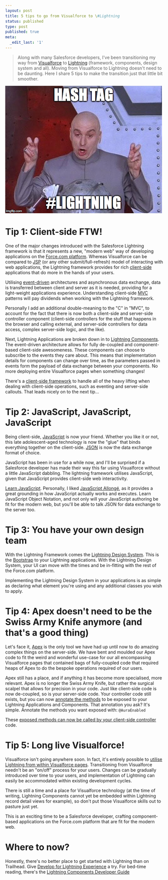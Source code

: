 ```yaml
---
layout: post
title: 5 tips to go from Visualforce to \#Lightning
status: published
type: post
published: true
meta:
  _edit_last: '1'
---
```


> Along with many Salesforce developers, I've been transitioning my way from [Visualforce](https://developer.salesforce.com/page/An_Introduction_to_Visualforce) to [Lightning](https://developer.salesforce.com/lightning) (framework, components, design system and all). Moving from Visualforce to Lightning doesn't need to be daunting. Here I share 5 tips to make the transition just that little bit smoother.

![Dr. Evil introduces this blog post: #Lightning](/images/hash_tag_lightning.jpg "Dr. Evil introduces this blog post: #Lightning")

# Tip 1: Client-side FTW!

One of the major changes introduced with the Salesforce Lightning framework is that it represents a new, "modern web" way of developing applications on the [Force.com platform](https://developer.salesforce.com/platform/force.com). Whereas Visualforce can be compared to [JSP](https://en.wikipedia.org/wiki/JavaServer_Pages) (or any other submit/full-refresh) model of interacting with web applications, the Lightning framework provides for rich [client-side](https://en.wikipedia.org/wiki/Client-side) applications that do more in the hands of your users.

Utilising [event-driven](https://en.wikipedia.org/wiki/Event-driven_architecture) architectures and asynchronous data exchange, data is transferred between client and server as it is needed, providing for a light-weight applications experience. Understanding client-side [MVC](https://en.wikipedia.org/wiki/Model–view–controller) patterns will pay dividends when working with the Lightning framework.

Personally I add an additional double-meaning to the "C" in "MVC", to account for the fact that there is now both a client-side and server-side controller component (client-side controllers for the stuff that happens in the browser and calling external, and server-side controllers for data access, complex server-side logic, and the like).

Next, Lightning Applications are broken down in to [Lightning Components](https://www.youtube.com/watch?v=qm_kQFfRIaY). The event-driven architecture allows for fully de-coupled and component-based client-side awesomeness. These components can choose to subscribe to the events they care about. This means that implementation details for components can change over time, as the parameters passed in events form the payload of data exchange between your components. No more deploying entire Visualforce pages when something changes!

There's a [client-side framework](https://developer.salesforce.com/docs/atlas.en-us.lightning.meta/lightning/intro_open_source.htm) to handle all of the heavy lifting when dealing with client-side operations, such as eventing and server-side callouts. That leads nicely on to the next tip...

# Tip 2: JavaScript, JavaScript, JavaScript

Being client-side, [JavaScript](https://en.wikipedia.org/wiki/JavaScript) is now your friend. Whether you like it or not, this late adolescent-aged technology is now the "glue" that binds everything together on the client-side. [JSON](http://www.json.org) is now the data exchange format of choice.

JavaScript has been in use for a while now, and I'll be surprised if a Salesforce developer has made their way this far using Visualforce without a little JavaScript dabbling. The lightning framework utilises JavaScript, given that JavaScript provides client-side web interactivity.

[Learn JavaScript](https://developer.mozilla.org/en-US/docs/Learn/JavaScript). Personally, I liked [JavaScript Allongé](https://leanpub.com/javascriptallongesix/read), as it provides a great grounding in how JavaScript actually works and executes. Learn JavaScript Object Notation, and not only will your JavaScript authoring be fit for the modern web, but you'll be able to talk JSON for data exchange to the server too.

# Tip 3: You have your own design team

With the Lightning Framework comes the [Lightning Design System](https://www.lightningdesignsystem.com). This is the [Bootstrap](http://getbootstrap.com) to your Lightning applications. With the Lightning Design System, your UI can move with the times and be in-fitting with the rest of the Force.com platform.

Implementing the Lightning Design System in your applications is as simple as declaring what element you're using and any additional classes you wish to apply.

# Tip 4: Apex doesn't need to be the Swiss Army Knife anymore (and that's a good thing)

Let's face it, [Apex](https://developer.salesforce.com/page/Apex_Code:_The_World's_First_On-Demand_Programming_Language) is the only tool we have had up until now to do amazing complex things on the server-side. We have bent and moulded our Apex code to fit the weird and wonderful use-case for our all encompassing Visualforce pages that contained bags of fully-coupled code that required heaps of Apex to do the bespoke operations required of our users.

Apex still has a place, and if anything it has become more specialised, more relevant. Apex is no longer the Swiss Army Knife, but rather the surgical scalpel that allows for precision in your code. Just like client-side code is now de-coupled, so is your server-side code. Your controller code still exists, but you can now [annotate the methods](https://developer.salesforce.com/docs/atlas.en-us.apexcode.meta/apexcode/apex_classes_annotation_AuraEnabled.htm) to be exposed to your Lightning Applications and Components. That annotation you ask? It's simple. Annotate the methods you want exposed with: `@AuraEnabled`

These [exposed methods can now be called by your client-side controller](https://developer.salesforce.com/docs/atlas.en-us.lightning.meta/lightning/controllers_server_actions_call.htm) code.

# Tip 5: Long live Visualforce!

Visualforce isn't going anywhere soon. In fact, it's entirely possible to [utilise Lightning from within Visualforce pages](https://developer.salesforce.com/docs/atlas.en-us.lightning.meta/lightning/components_visualforce.htm). Transitioning from Visualforce needn't be an "on/off" process for your users. Changes can be gradually introduced over time to your users, and implementation of Lightning can easily be accommodated within existing development cycles.

There is still a time and a place for Visualforce technology (at the time of writing, Lightning Components cannot yet be embedded within Lightning record detail views for example), so don't put those Visualforce skills out to pasture just yet.

This is an exciting time to be a Salesforce developer, crafting component-based applications on the Force.com platform that are fit for the modern web.

# Where to now?

 Honestly, there's no better place to get started with Lightning than on Trailhead. Give [Develop for Lightning Experience](https://trailhead.salesforce.com/en/trail/lex_dev) a try. For bed-time reading, there's the [Lightning Components Developer Guide](https://developer.salesforce.com/docs/atlas.en-us.lightning.meta/lightning/intro_framework.htm)

